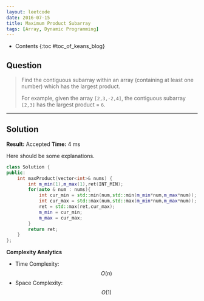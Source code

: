```yaml
---
layout: leetcode
date: 2016-07-15
title: Maximum Product Subarray
tags: [Array, Dynamic Programming]
---
```


* Contents
{:toc #toc_of_keans_blog}

## Question

> Find the contiguous subarray within an array (containing at least one number) which has the largest product.
>
>For example, given the array `[2,3,-2,4]`,
>the contiguous subarray `[2,3]` has the largest product = `6`.
>
>     

***

## Solution

**Result:** Accepted **Time:** 4 ms

Here should be some explanations.

```cpp
class Solution {
public:
    int maxProduct(vector<int>& nums) {
        int m_min(1),m_max(1),ret(INT_MIN);
        for(auto & num : nums){
            int cur_min = std::min(num,std::min(m_min*num,m_max*num));
            int cur_max = std::max(num,std::max(m_min*num,m_max*num));
            ret = std::max(ret,cur_max);
            m_min = cur_min;
            m_max = cur_max;
        }
        return ret;
    }
};
```

**Complexity Analytics**

- Time Complexity: $$O(n)$$
- Space Complexity: $$O(1)$$
